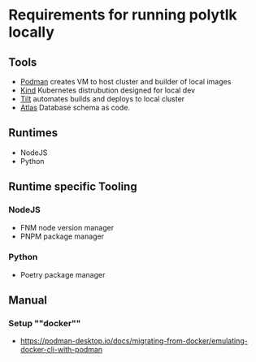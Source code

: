 # Requirements for running polytlk locally

## Tools
- [Podman]() creates VM to host cluster and builder of local images
- [Kind]() Kubernetes distrubution designed for local dev
- [Tilt](https://tilt.dev/) automates builds and deploys to local cluster
- [Atlas]() Database schema as code.

## Runtimes
- NodeJS
- Python

## Runtime specific Tooling

### NodeJS
- FNM  node version manager
- PNPM package manager

### Python
- Poetry package manager

## Manual

### Setup ""docker""
- https://podman-desktop.io/docs/migrating-from-docker/emulating-docker-cli-with-podman